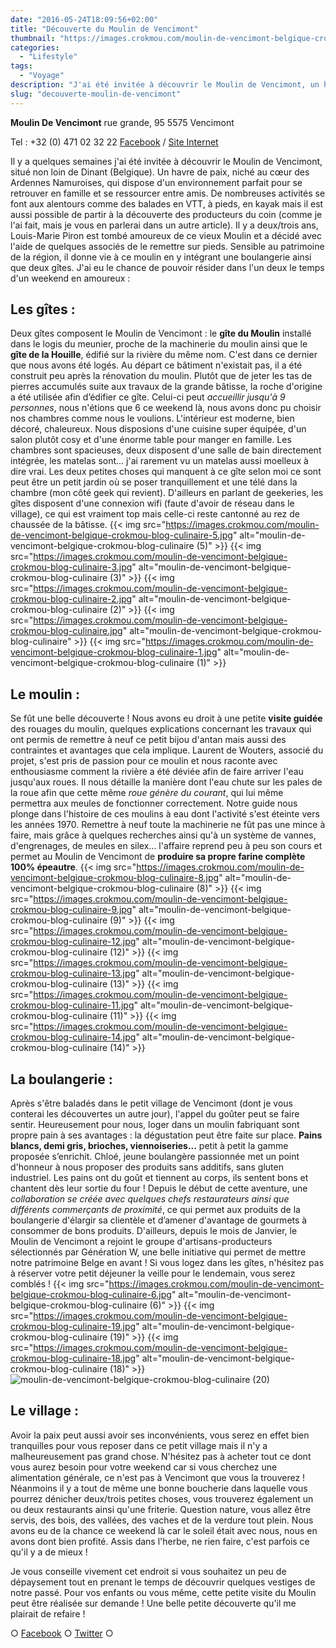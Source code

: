 ```yaml
---
date: "2016-05-24T18:09:56+02:00"
title: "Découverte du Moulin de Vencimont"
thumbnail: "https://images.crokmou.com/moulin-de-vencimont-belgique-crokmou-blog-culinaire-7-1.jpg"
categories:
  - "Lifestyle"
tags:
  - "Voyage"
description: "J'ai été invitée à découvrir le Moulin de Vencimont, un havre de paix, niché au cœur des Ardennes Namuroises, qui dispose d'un environnement parfait..."
slug: "decouverte-moulin-de-vencimont"
---
```


**Moulin De Vencimont** rue grande, 95 5575 Vencimont

Tel : +32 (0) 471 02 32 22 [Facebook](https://www.facebook.com/MoulindeVencimont) / [Site Internet](http://www.moulindevencimont.be)

Il y a quelques semaines j'ai été invitée à découvrir le Moulin de Vencimont, situé non loin de Dinant (Belgique). Un havre de paix, niché au cœur des Ardennes Namuroises, qui dispose d'un environnement parfait pour se retrouver en famille et se ressourcer entre amis. De nombreuses activités se font aux alentours comme des balades en VTT, à pieds, en kayak mais il est aussi possible de partir à la découverte des producteurs du coin (comme je l'ai fait, mais je vous en parlerai dans un autre article). Il y a deux/trois ans, Louis-Marie Piron est tombé amoureux de ce vieux Moulin et a décidé avec l'aide de quelques associés de le remettre sur pieds. Sensible au patrimoine de la région, il donne vie à ce moulin en y intégrant une boulangerie ainsi que deux gîtes. J'ai eu le chance de pouvoir résider dans l'un deux le temps d'un weekend en amoureux :

## Les gîtes :

Deux gîtes composent le Moulin de Vencimont : le **gîte du Moulin** installé dans le logis du meunier, proche de la machinerie du moulin ainsi que le **gîte de la Houille**, édifié sur la rivière du même nom. C'est dans ce dernier que nous avons été logés. Au départ ce bâtiment n'existait pas, il a été construit peu après la rénovation du moulin. Plutôt que de jeter les tas de pierres accumulés suite aux travaux de la grande bâtisse, la roche d'origine a été utilisée afin d’édifier ce gîte. Celui-ci peut _accueillir jusqu'à 9 personnes_, nous n'étions que 6 ce weekend là, nous avons donc pu choisir nos chambres comme nous le voulions. L'intérieur est moderne, bien décoré, chaleureux. Nous disposions d'une cuisine super équipée, d'un salon plutôt cosy et d'une énorme table pour manger en famille. Les chambres sont spacieuses, deux disposent d'une salle de bain directement intégrée, les matelas sont... j'ai rarement vu un matelas aussi moelleux à dire vrai. Les deux petites choses qui manquent à ce gîte selon moi ce sont peut être un petit jardin où se poser tranquillement et une télé dans la chambre (mon côté geek qui revient). D'ailleurs en parlant de geekeries, les gîtes disposent d'une connexion wifi (faute d'avoir de réseau dans le village), ce qui est vraiment top mais celle-ci reste cantonné au rez de chaussée de la bâtisse. {{< img src="https://images.crokmou.com/moulin-de-vencimont-belgique-crokmou-blog-culinaire-5.jpg" alt="moulin-de-vencimont-belgique-crokmou-blog-culinaire (5)" >}} {{< img src="https://images.crokmou.com/moulin-de-vencimont-belgique-crokmou-blog-culinaire-3.jpg" alt="moulin-de-vencimont-belgique-crokmou-blog-culinaire (3)" >}} {{< img src="https://images.crokmou.com/moulin-de-vencimont-belgique-crokmou-blog-culinaire-2.jpg" alt="moulin-de-vencimont-belgique-crokmou-blog-culinaire (2)" >}} {{< img src="https://images.crokmou.com/moulin-de-vencimont-belgique-crokmou-blog-culinaire.jpg" alt="moulin-de-vencimont-belgique-crokmou-blog-culinaire" >}} {{< img src="https://images.crokmou.com/moulin-de-vencimont-belgique-crokmou-blog-culinaire-1.jpg" alt="moulin-de-vencimont-belgique-crokmou-blog-culinaire (1)" >}}

## Le moulin :

Se fût une belle découverte ! Nous avons eu droit à une petite **visite guidée** des rouages du moulin, quelques explications concernant les travaux qui ont permis de remettre à neuf ce petit bijou d'antan mais aussi des contraintes et avantages que cela implique. Laurent de Wouters, associé du projet, s'est pris de passion pour ce moulin et nous raconte avec enthousiasme comment la rivière a été déviée afin de faire arriver l'eau jusqu'aux roues. Il nous détaille la manière dont l'eau chute sur les pales de la roue afin que cette même _roue génère du courant_, qui lui même permettra aux meules de fonctionner correctement. Notre guide nous plonge dans l'histoire de ces moulins à eau dont l'activité s'est éteinte vers les années 1970\. Remettre à neuf toute la machinerie ne fût pas une mince à faire, mais grâce à quelques recherches ainsi qu'à un système de vannes, d'engrenages, de meules en silex... l'affaire reprend peu à peu son cours et permet au Moulin de Vencimont de **produire sa propre farine complète 100% épeautre**. {{< img src="https://images.crokmou.com/moulin-de-vencimont-belgique-crokmou-blog-culinaire-8.jpg" alt="moulin-de-vencimont-belgique-crokmou-blog-culinaire (8)" >}} {{< img src="https://images.crokmou.com/moulin-de-vencimont-belgique-crokmou-blog-culinaire-9.jpg" alt="moulin-de-vencimont-belgique-crokmou-blog-culinaire (9)" >}} {{< img src="https://images.crokmou.com/moulin-de-vencimont-belgique-crokmou-blog-culinaire-12.jpg" alt="moulin-de-vencimont-belgique-crokmou-blog-culinaire (12)" >}} {{< img src="https://images.crokmou.com/moulin-de-vencimont-belgique-crokmou-blog-culinaire-13.jpg" alt="moulin-de-vencimont-belgique-crokmou-blog-culinaire (13)" >}} {{< img src="https://images.crokmou.com/moulin-de-vencimont-belgique-crokmou-blog-culinaire-11.jpg" alt="moulin-de-vencimont-belgique-crokmou-blog-culinaire (11)" >}} {{< img src="https://images.crokmou.com/moulin-de-vencimont-belgique-crokmou-blog-culinaire-14.jpg" alt="moulin-de-vencimont-belgique-crokmou-blog-culinaire (14)" >}}

## La boulangerie :

Après s'être baladés dans le petit village de Vencimont (dont je vous conterai les découvertes un autre jour), l'appel du goûter peut se faire sentir. Heureusement pour nous, loger dans un moulin fabriquant sont propre pain à ses avantages : la dégustation peut être faite sur place. **Pains blancs, demi gris, brioches, viennoiseries...** petit à petit la gamme proposée s’enrichit. Chloé, jeune boulangère passionnée met un point d'honneur à nous proposer des produits sans additifs, sans gluten industriel. Les pains ont du goût et tiennent au corps, ils sentent bons et chantent dès leur sortie du four ! Depuis le début de cette aventure, une _collaboration se créée avec quelques chefs restaurateurs_ _ainsi que différents commerçants de proximité_, ce qui permet aux produits de la boulangerie d'élargir sa clientèle et d’amener d'avantage de gourmets à consommer de bons produits. D'ailleurs, depuis le mois de Janvier, le Moulin de Vencimont a rejoint le groupe d'artisans-producteurs sélectionnés par Génération W, une belle initiative qui permet de mettre notre patrimoine Belge en avant ! Si vous logez dans les gîtes, n'hésitez pas à réserver votre petit déjeuner la veille pour le lendemain, vous serez comblés ! {{< img src="https://images.crokmou.com/moulin-de-vencimont-belgique-crokmou-blog-culinaire-6.jpg" alt="moulin-de-vencimont-belgique-crokmou-blog-culinaire (6)" >}} {{< img src="https://images.crokmou.com/moulin-de-vencimont-belgique-crokmou-blog-culinaire-19.jpg" alt="moulin-de-vencimont-belgique-crokmou-blog-culinaire (19)" >}} {{< img src="https://images.crokmou.com/moulin-de-vencimont-belgique-crokmou-blog-culinaire-18.jpg" alt="moulin-de-vencimont-belgique-crokmou-blog-culinaire (18)" >}}![moulin-de-vencimont-belgique-crokmou-blog-culinaire (20)](https://images.crokmou.com/moulin-de-vencimont-belgique-crokmou-blog-culinaire-20.jpg)

## Le village :

Avoir la paix peut aussi avoir ses inconvénients, vous serez en effet bien tranquilles pour vous reposer dans ce petit village mais il n'y a malheureusement pas grand chose. N'hésitez pas à acheter tout ce dont vous aurez besoin pour votre weekend car si vous cherchez une alimentation générale, ce n'est pas à Vencimont que vous la trouverez ! Néanmoins il y a tout de même une bonne boucherie dans laquelle vous pourrez dénicher deux/trois petites choses, vous trouverez également un ou deux restaurants ainsi qu'une friterie. Question nature, vous allez être servis, des bois, des vallées, des vaches et de la verdure tout plein. Nous avons eu de la chance ce weekend là car le soleil était avec nous, nous en avons dont bien profité. Assis dans l'herbe, ne rien faire, c'est parfois ce qu'il y a de mieux !

Je vous conseille vivement cet endroit si vous souhaitez un peu de dépaysement tout en prenant le temps de découvrir quelques vestiges de notre passé. Pour vos enfants ou vous même, cette petite visite du Moulin peut être réalisée sur demande ! Une belle petite découverte qu'il me plairait de refaire !

○ [Facebook](https://www.facebook.com/crokmou.blog) ○ [Twitter](https://twitter.com/Crokmou) ○